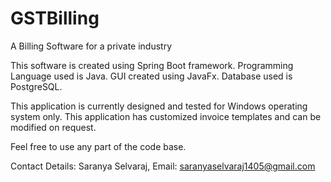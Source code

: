 # GSTBilling
A Billing Software for a private industry

This software is created using Spring Boot framework.
Programming Language used is Java.
GUI created using JavaFx.
Database used is PostgreSQL.

This application is currently designed and tested for Windows operating system only.
This application has customized invoice templates and can be modified on request.

Feel free to use any part of the code base.

Contact Details:
  Saranya Selvaraj,
  Email: saranyaselvaraj1405@gmail.com
